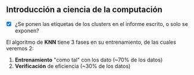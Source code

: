 ## Introducción a ciencia de la computación

- [x] ¿Se ponen las etiquetas de los clusters en el informe escrito, o solo se exponen?

El algoritmo de **KNN** tiene 3 fases en su entrenamiento, de las cuales veremos 2:

1. **Entrenamiento** "como tal" con los dato (~70% de los datos)
2. **Verificación** de eficiencia (~30% de los datos)
